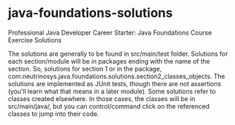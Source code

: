 # java-foundations-solutions
Professional Java Developer Career Starter: Java Foundations Course Exercise Solutions

The solutions are generally to be found in src/main/test folder. Solutions for each section/module will be in packages ending with the name of the section.
So, solutions for section 1 or in the package, com.neutrinosys.java.foundations.solutions.section2_classes_objects.
The solutions are implemented as JUnit tests, though there are not assertions (you'll learn what that means in a later module).
Some solutions refer to classes created elsewhere. In those cases, the classes will be in src/main/java/, but you can control/command click on the referenced
classes to jump into their code.
